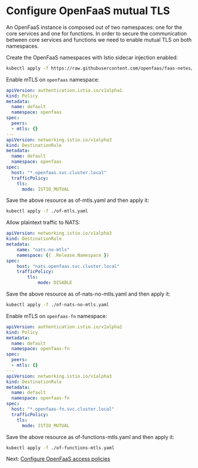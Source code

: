 # Configure OpenFaaS mutual TLS

An OpenFaaS instance is composed out of two namespaces: one for the core services and one for functions. 
In order to secure the communication between core services and functions we need to enable mutual TLS on both namespaces.

Create the OpenFaaS namespaces with Istio sidecar injection enabled:

```bash
kubectl apply -f https://raw.githubusercontent.com/openfaas/faas-netes/master/namespaces.yml
```

Enable mTLS on `openfaas` namespace:

```yaml
apiVersion: authentication.istio.io/v1alpha1
kind: Policy
metadata:
  name: default
  namespace: openfaas
spec:
  peers:
  - mtls: {}
---
apiVersion: networking.istio.io/v1alpha3
kind: DestinationRule
metadata:
  name: default
  namespace: openfaas
spec:
  host: "*.openfaas.svc.cluster.local"
  trafficPolicy:
    tls:
      mode: ISTIO_MUTUAL
```

Save the above resource as of-mtls.yaml and then apply it:

```bash
kubectl apply -f ./of-mtls.yaml
```

Allow plaintext traffic to NATS:

```yaml
apiVersion: networking.istio.io/v1alpha3
kind: DestinationRule
metadata:
    name: "nats-no-mtls"
    namespace: {{ .Release.Namespace }}
spec:
    host: "nats.openfaas.svc.cluster.local"
    trafficPolicy:
        tls:
            mode: DISABLE
```

Save the above resource as of-nats-no-mtls.yaml and then apply it:

```bash
kubectl apply -f ./of-nats-no-mtls.yaml
```

Enable mTLS on `openfaas-fn` namespace:

```yaml
apiVersion: authentication.istio.io/v1alpha1
kind: Policy
metadata:
  name: default
  namespace: openfaas-fn
spec:
  peers:
  - mtls: {}
---
apiVersion: networking.istio.io/v1alpha3
kind: DestinationRule
metadata:
  name: default
  namespace: openfaas-fn
spec:
  host: "*.openfaas-fn.svc.cluster.local"
  trafficPolicy:
    tls:
      mode: ISTIO_MUTUAL
```

Save the above resource as of-functions-mtls.yaml and then apply it:

```bash
kubectl apply -f ./of-functions-mtls.yaml
```

Next: [Configure OpenFaaS access policies](02-mixer-rules.md)
